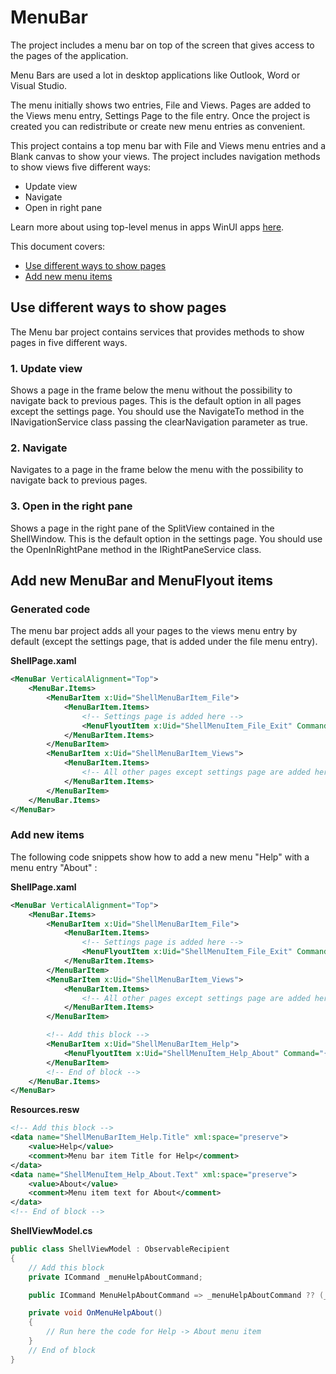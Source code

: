 # MenuBar

The project includes a menu bar on top of the screen that gives access to the pages of the application.

Menu Bars are used a lot in desktop applications like Outlook, Word or Visual Studio.

The menu initially shows two entries, File and Views. Pages are added to the Views menu entry, Settings Page to the file entry. Once the project is created you can redistribute or create new menu entries as convenient.

This project contains a top menu bar with File and Views menu entries and a Blank canvas to show your views. The project includes navigation methods to show views five different ways:

- Update view
- Navigate
- Open in right pane

Learn more about using top-level menus in apps WinUI apps [here](https://docs.microsoft.com/windows/winui/api/microsoft.ui.xaml.controls.menubar?view=winui-3.0).

This document covers:

- [Use different ways to show pages](#navigation)
- [Add new menu items](#newmenuitems)

<a name="navigation"></a>

## Use different ways to show pages

The Menu bar project contains services that provides methods to show pages in five different ways.

### 1.  Update view

Shows a page in the frame below the menu without the possibility to navigate back to previous pages. This is the default option in all pages except the settings page. You should use the NavigateTo method in the INavigationService class passing the clearNavigation parameter as true.

### 2. Navigate

Navigates to a page in the frame below the menu with the possibility to navigate back to previous pages.

### 3. Open in the right pane

Shows a page in the right pane of the SplitView contained in the ShellWindow. This is the default option in the settings page. You should use the OpenInRightPane method in the IRightPaneService class.

<a name="newmenuitems"></a>

## Add new MenuBar and MenuFlyout items

### Generated code

The menu bar project adds all your pages to the views menu entry by default (except the settings page, that is added under the file menu entry).

**ShellPage.xaml**

```xml
<MenuBar VerticalAlignment="Top">
    <MenuBar.Items>
        <MenuBarItem x:Uid="ShellMenuBarItem_File">
            <MenuBarItem.Items>
                <!-- Settings page is added here -->
                <MenuFlyoutItem x:Uid="ShellMenuItem_File_Exit" Command="{x:Bind ViewModel.MenuFileExitCommand}" />
            </MenuBarItem.Items>
        </MenuBarItem>
        <MenuBarItem x:Uid="ShellMenuBarItem_Views">
            <MenuBarItem.Items>
                <!-- All other pages except settings page are added here -->
            </MenuBarItem.Items>
        </MenuBarItem>
    </MenuBar.Items>
</MenuBar>
```

### Add new items

The following code snippets show how to add a new menu "Help" with a menu entry "About" :

**ShellPage.xaml**

```xml
<MenuBar VerticalAlignment="Top">
    <MenuBar.Items>
        <MenuBarItem x:Uid="ShellMenuBarItem_File">
            <MenuBarItem.Items>
                <!-- Settings page is added here -->
                <MenuFlyoutItem x:Uid="ShellMenuItem_File_Exit" Command="{x:Bind ViewModel.MenuFileExitCommand}" />
            </MenuBarItem.Items>
        </MenuBarItem>
        <MenuBarItem x:Uid="ShellMenuBarItem_Views">
            <MenuBarItem.Items>
                <!-- All other pages except settings page are added here -->
            </MenuBarItem.Items>
        </MenuBarItem>

        <!-- Add this block -->
        <MenuBarItem x:Uid="ShellMenuBarItem_Help">
            <MenuFlyoutItem x:Uid="ShellMenuItem_Help_About" Command="{x:Bind ViewModel.MenuHelpAboutCommand}" />
        </MenuBarItem>
        <!-- End of block -->
    </MenuBar.Items>
</MenuBar>
```

**Resources.resw**

```xml
<!-- Add this block -->
<data name="ShellMenuBarItem_Help.Title" xml:space="preserve">
    <value>Help</value>
    <comment>Menu bar item Title for Help</comment>
</data>
<data name="ShellMenuItem_Help_About.Text" xml:space="preserve">
    <value>About</value>
    <comment>Menu item text for About</comment>
</data>
<!-- End of block -->
```

**ShellViewModel.cs**

```csharp
public class ShellViewModel : ObservableRecipient
{
    // Add this block
    private ICommand _menuHelpAboutCommand;

    public ICommand MenuHelpAboutCommand => _menuHelpAboutCommand ?? (_menuHelpAboutCommand = new RelayCommand(OnMenuHelpAbout));

    private void OnMenuHelpAbout()
    {
        // Run here the code for Help -> About menu item
    }
    // End of block
}
```
